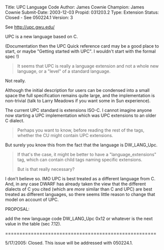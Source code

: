 Title:       UPC Language Code
Author:      James Cownie
Champion:    James Cownie
Submit-Date: 2003-12-03
Propid:      031203.2
Type:        Extension
Status:      Closed - See 050224.1
Version:     3

See  http://upc.gwu.edu/

UPC is a new language based on C.

(Documentation then the UPC Quick reference card may be a good place
to start, or maybe "Getting started with UPC". I wouldn't start with
the formal spec !)


> It seems that UPC is really a language extension and not a
> whole new language, or a "level" of a standard language.

Not really.

Although the initial description for users can be condensed into a
small space the full specification remains quite large, and the
implementation is non-trivial (talk to Larry Meadows if you want some
in Sun experience).

The current UPC standard is extensions ISO-C. I cannot imagine anyone
now starting a UPC implementation which was UPC extensions to an older
C dialect.

> Perhaps you want to know, before reading the rest of the tags,
> whether the CU might contain UPC extensions.

But surely you know this from the fact that the language is DW_LANG_Upc.

> If that's the case, it might be better to have a "language_extensions"
> tag, which can contain child tags naming specific extensions.
>
> But is that really necessary?

I don't believe so. IMO UPC is best treated as a different language
from C. And, in any case DWARF has already taken the view that the
different dialects of C you cited (which are _more_ similar than C and
UPC) are best treated as different languages, so there seems little
reason to change that model on account of UPC.


PROPOSAL:

add the new language code
   DW_LANG_Upc   0x12 or whatever is the next value in the table (sec 7.12).

=====================================================

5/17/2005:  Closed.  This issue will be addressed with 050224.1.
